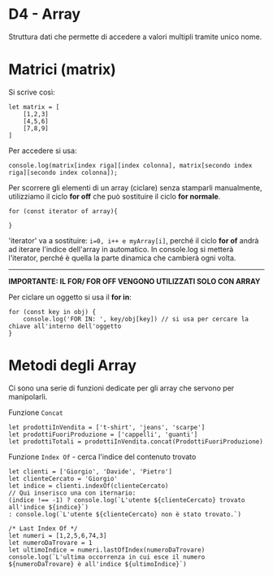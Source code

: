 # D4 - Array
Struttura dati che permette di accedere a valori multipli tramite unico nome.
# Matrici (matrix)
Si scrive così:
```
let matrix = [
    [1,2,3]
    [4,5,6]
    [7,8,9]
]
```

Per accedere si usa:
```
console.log(matrix[index riga][index colonna], matrix[secondo index riga][secondo index colonna]);
```

Per scorrere gli elementi di un array (ciclare) senza stamparli manualmente, utilizziamo il ciclo **for off** che può sostituire il ciclo **for normale**.
```
for (const iterator of array){

}
```
'iterator' va a sostituire: `i=0, i++ e myArray[i]`, perché il ciclo **for of** andrà ad iterare l'indice dell'array in automatico. In console.log si metterà l'iterator, perché è quella la parte dinamica che cambierà ogni volta.

---

**IMPORTANTE: IL FOR/ FOR OFF VENGONO UTILIZZATI SOLO CON ARRAY**

Per ciclare un oggetto si usa il **for in**:

```
for (const key in obj) {
    console.log('FOR IN: ', key/obj[key]) // si usa per cercare la chiave all'interno dell'oggetto
}
```
# Metodi degli Array
Ci sono una serie di funzioni dedicate per gli array che servono per manipolarli.

Funzione `Concat`
```
let prodottiInVendita = ['t-shirt', 'jeans', 'scarpe']
let prodottiFuoriProduzione = ['cappelli', 'guanti']
let prodottiTotali = prodottiInVendita.concat(ProdottiFuoriProduzione)
```
Funzione `Index Of` - cerca l'indice del contenuto trovato 
```
let clienti = ['Giorgio', 'Davide', 'Pietro']
let clienteCercato = 'Giorgio'
let indice = clienti.indexOf(clienteCercato)
// Qui inserisco una con iternario:
(indice !== -1) ? console.log(`L'utente ${clienteCercato} trovato all'indice ${indice}`)
: console.log(`L'utente ${clienteCercato} non è stato trovato.`)
```

```
/* Last Index Of */
let numeri = [1,2,5,6,74,3]
let numeroDaTrovare = 1
let ultimoIndice = numeri.lastOfIndex(numeroDaTrovare)
console.log(`L'ultima occorrenza in cui esce il numero ${numeroDaTrovare} è all'indice ${ultimoIndice}`)
```